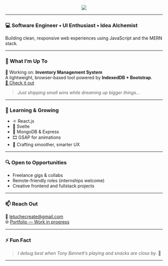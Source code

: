 <!-- Typing animation -->
<p align="center">
  <img src="https://readme-typing-svg.demolab.com?font=Fira+Code&duration=3000&pause=1000&center=true&vCenter=true&multiline=true&width=500&height=80&lines=Fullstack+Developer+%7C+Creative+Thinker;Always+evolving,+Always+debugging.">
</p>

---

### 💻 Software Engineer • UI Enthusiast • Idea Alchemist

Building clean, responsive web experiences using JavaScript and the MERN stack.

---

### 🔨 What I’m Up To

🚧 Working on: **Inventory Management System**  
A lightweight, browser-based tool powered by **IndexedDB + Bootstrap**.  
[🔗 Check it out](https://github.com/uchechukwuSamuel/inventoryMgt)

> _Just shipping small wins while dreaming up bigger things..._

---

### 🌱 Learning & Growing

- ⚛️ React.js  
- 🧩 Svelte  
- 🌱 MongoDB & Express  
- 🎞️ GSAP for animations  
- 🧠 Crafting smoother, smarter UX

---

### 🔍 Open to Opportunities

- Freelance gigs & collabs  
- Remote-friendly roles (internships welcome)  
- Creative frontend and fullstack projects

---

### 📫 Reach Out

📧 letuchecreate@gmail.com  
🌐 [Portfolio — Work in progress](https://underconstruction.com)

---

<!--
### 📊 Dev Stats (Live)

<p align="center">
  <img src="https://github-readme-stats.vercel.app/api?username=uchechukwuSamuel&show_icons=true&theme=radical" width="48%" />
  <img src="https://github-readme-streak-stats.herokuapp.com?user=uchechukwuSamuel&theme=radical" width="48%" />
</p>

---
-->

### ⚡ Fun Fact

> _I debug best when Tony Bennett’s playing and snacks are close by._ 🍜

---
<!--
### 👀 Profile Views  
<p align="center">
  <img src="https://profile-counter.glitch.me/uchechukwuSamuel/count.svg" alt="Profile Views" />
</p>
-->

